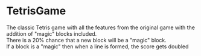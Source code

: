 # TetrisGame
The classic Tetris game with all the features from the original game with the addition of "magic" blocks included.  
There is a 20% chance that a new block will be a "magic" block.  
If a block is a "magic" then when a line is formed, the score gets doubled
